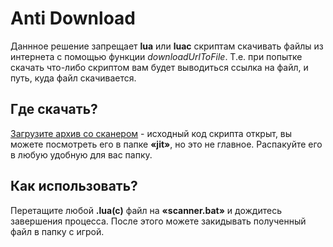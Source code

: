 # Anti Download

Даннное решение запрещает **lua** или **luac** скриптам скачивать файлы из интернета с помощью функции *downloadUrlToFile*. Т.е. при попытке скачать что-либо скриптом вам будет выводиться ссылка на файл, и путь, куда файл скачивается.

## Где скачать?
[Загрузите архив со сканером](https://github.com/BlastHackRU/anti-download-lua/raw/main/luajit.zip) - исходный код скрипта открыт, вы можете посмотреть его в папке **«jit»**, но это не главное. Распакуйте его в любую удобную для вас папку.

## Как использовать?

Перетащите любой **.lua(c)** файл на **«scanner.bat»** и дождитесь завершения процесса.
После этого можете закидывать полученный файл в папку с игрой.
